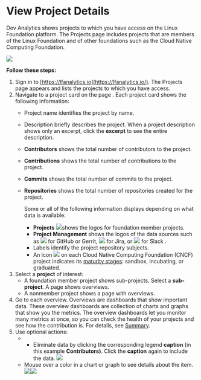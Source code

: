 # View Project Details

Dev Analytics shows projects to which you have access on the Linux Foundation platform. The Projects page includes projects that are members of the Linux Foundation and of other foundations such as the Cloud Native Computing Foundation.

![](https://gblobscdn.gitbook.com/assets%2Flinux-foundation-documentation%2F-M2XlAwbLtYn6J80fL-3%2F-M2XlMYrMZgk8s4HRPAn%2F18088254.png?generation=1584352587135600&alt=media)

**Follow these steps:**

1. Sign in to [https://lfanalytics.io](https://lfanalytics.io/). The Projects page appears and lists the projects to which you have access.
2. Navigate to a project card on the page . Each project card shows the following information:
   * Project name identifies the project by name.
   * Description briefly describes the project. When a project description shows only an excerpt, click the **excerpt** to see the entire description.
   * **Contributors** shows the total number of contributors to the project.
   * **Contributions** shows the total number of contributions to the project.
   * **Commits** shows the total number of commits to the project.
   * **Repositories** shows the total number of repositories created for the project.

     Some or all of the following information displays depending on what data is available:

     * **Projects** ![](https://firebasestorage.googleapis.com/v0/b/gitbook-28427.appspot.com/o/assets%2Flinux-foundation-documentation%2F-M2XlAwbLtYn6J80fL-3%2F-M2XlMZ3XSIMzPSq_MNa%2F18088267.png?generation=1584352586960848&alt=media)shows the logos for foundation member projects.
     * **Project Management** shows the logos of the data sources such as ![](https://firebasestorage.googleapis.com/v0/b/gitbook-28427.appspot.com/o/assets%2Flinux-foundation-documentation%2F-M2XlAwbLtYn6J80fL-3%2F-M2XlMYyf2yHx8WGMHNF%2F18088261.png?generation=1584352587081767&alt=media) for GitHub or Gerrit, ![](https://firebasestorage.googleapis.com/v0/b/gitbook-28427.appspot.com/o/assets%2Flinux-foundation-documentation%2F-M2XlAwbLtYn6J80fL-3%2F-M2XlMYxmhtmgF3St5E8%2F18088260.png?generation=1584352587077113&alt=media) for Jira, or ![](https://firebasestorage.googleapis.com/v0/b/gitbook-28427.appspot.com/o/assets%2Flinux-foundation-documentation%2F-M2XlAwbLtYn6J80fL-3%2F-M2XlMYw1d2UUSFSZKHe%2F18088259.png?generation=1584352587074668&alt=media) for Slack .
     * Labels identify the project repository subjects.
     * An icon ![](https://firebasestorage.googleapis.com/v0/b/gitbook-28427.appspot.com/o/assets%2Flinux-foundation-documentation%2F-M2XlAwbLtYn6J80fL-3%2F-M2XlMYvPAhQ2RvlOj0G%2F18088258.png?generation=1584352586960962&alt=media) on each Cloud Native Computing Foundation \(CNCF\) project indicates its [maturity stages](https://www.cncf.io/projects/): sandbox, incubating, or graduated.
3. Select a **project** of interest:
   * A foundation member project shows sub-projects. Select a **sub-project**. A page shows overviews.
   * A nonmember project shows a page with overviews.
4. Go to each overview. Overviews are dashboards that show important data. These overview dashboards are collection of charts and graphs that show you the metrics. The overview dashboards let you monitor many metrics at once, so you can check the health of your projects and see how the contribution is. For details, see [Summary](view-dashboard-catalog-of-a-project/summary.md).
5. Use optional actions:
   * * Eliminate data by clicking the corresponding legend **caption** \(in this example **Contributors\)**. Click the **caption** again to include the data. ![](https://firebasestorage.googleapis.com/v0/b/gitbook-28427.appspot.com/o/assets%2Flinux-foundation-documentation%2F-M2XlAwbLtYn6J80fL-3%2F-M2XlMYuvKp8xkxkB6LS%2F18088257.png?generation=1584352586954223&alt=media)
   * Mouse over a color in a chart or graph to see details about the item. ![](https://firebasestorage.googleapis.com/v0/b/gitbook-28427.appspot.com/o/assets%2Flinux-foundation-documentation%2F-M2XlAwbLtYn6J80fL-3%2F-M2XlMYsJL2hzIJotA7T%2F18088255.png?generation=1584352586960628&alt=media)​![](https://firebasestorage.googleapis.com/v0/b/gitbook-28427.appspot.com/o/assets%2Flinux-foundation-documentation%2F-M2XlAwbLtYn6J80fL-3%2F-M2XlMYt6FXNxj4bLSl6%2F18088256.png?generation=1584352586961054&alt=media)

